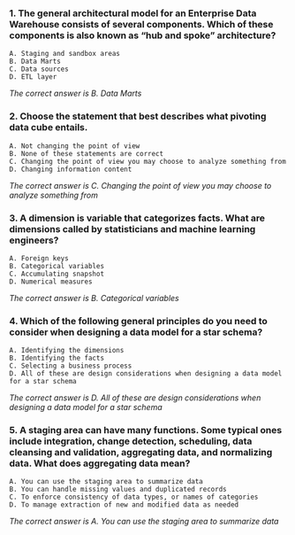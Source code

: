 ### 1. The general architectural model for an Enterprise Data Warehouse consists of several components. Which of these components is also known as “hub and spoke” architecture?
    A. Staging and sandbox areas
    B. Data Marts
    C. Data sources
    D. ETL layer

_The correct answer is B. Data Marts_
### 2. Choose the statement that best describes what pivoting data cube entails.
    A. Not changing the point of view
    B. None of these statements are correct
    C. Changing the point of view you may choose to analyze something from
    D. Changing information content

_The correct answer is C. Changing the point of view you may choose to analyze something from_
### 3. A dimension is variable that categorizes facts. What are dimensions called by statisticians and machine learning engineers?
    A. Foreign keys
    B. Categorical variables
    C. Accumulating snapshot
    D. Numerical measures

_The correct answer is B. Categorical variables_
### 4. Which of the following general principles do you need to consider when designing a data model for a star schema?
    A. Identifying the dimensions
    B. Identifying the facts
    C. Selecting a business process
    D. All of these are design considerations when designing a data model for a star schema

_The correct answer is D. All of these are design considerations when designing a data model for a star schema_
### 5. A staging area can have many functions. Some typical ones include integration, change detection, scheduling, data cleansing and validation, aggregating data, and normalizing data. What does aggregating data mean?
    A. You can use the staging area to summarize data
    B. You can handle missing values and duplicated records
    C. To enforce consistency of data types, or names of categories
    D. To manage extraction of new and modified data as needed

_The correct answer is A. You can use the staging area to summarize data_
